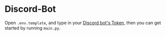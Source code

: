 # Discord-Bot

Open `.env.template`, and type in your [Discord bot's Token](https:discord.com/developers/applications),
then you can get started by running `main.py`.
